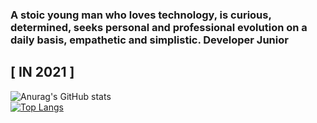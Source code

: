 ### A stoic young man who loves technology, is curious, determined, seeks personal and professional evolution on a daily basis, empathetic and simplistic. Developer Junior

<h2>         [ IN 2021 ]           </h2>

![Anurag's GitHub stats](https://github-readme-stats.vercel.app/api?username=sroliver202023&show_icons=true&theme=radical)
<br>
[![Top Langs](https://github-readme-stats.vercel.app/api/top-langs/?username=sroliver202023&show_icons=true&theme=radical)](https://github.com/sroliver202023/github-readme-stats)

